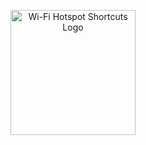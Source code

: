 <p align="center">
  <img src="assets/logo.png" alt="Wi-Fi Hotspot Shortcuts Logo" width="200"/>
</p>
